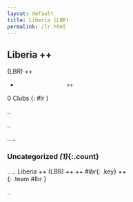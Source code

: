 ```yaml
---
layout: default
title: Liberia (LBR)
permalink: /lr.html
---
```



## Liberia   ++
(LBR)  ++
-                     ++
0 Clubs
{: #lr }


.. 




.. 




.. 
.. 


### Uncategorized _(1)_{:.count}


..
..
Liberia  ++
 (LBR) ++
 ++
_#lbr_{: .key} ++
<br>
{: .team #lbr }




.. 
 

